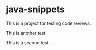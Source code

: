 # java-snippets

This is a project for testing code reviews.

This is another test.

This is a second test.

